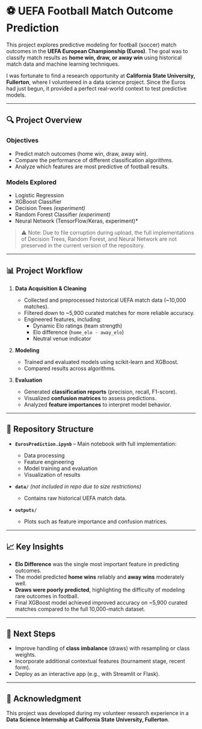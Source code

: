 # ⚽ UEFA Football Match Outcome Prediction  

This project explores predictive modeling for football (soccer) match outcomes in the **UEFA European Championship (Euros)**. The goal was to classify match results as **home win, draw, or away win** using historical match data and machine learning techniques.  

I was fortunate to find a research opportunity at **California State University, Fullerton**, where I volunteered in a data science project. Since the Euros had just begun, it provided a perfect real-world context to test predictive models.  

---

## 🔍 Project Overview  

### Objectives  
- Predict match outcomes (home win, draw, away win).  
- Compare the performance of different classification algorithms.  
- Analyze which features are most predictive of football results.  

### Models Explored  
- Logistic Regression  
- XGBoost Classifier  
- Decision Trees *(experiment)*  
- Random Forest Classifier *(experiment)*  
- Neural Network (TensorFlow/Keras, experiment)*  

> ⚠️ Note: Due to file corruption during upload, the full implementations of Decision Trees, Random Forest, and Neural Network are not preserved in the current version of the repository.  

---

## 📊 Project Workflow  

1. **Data Acquisition & Cleaning**  
   - Collected and preprocessed historical UEFA match data (~10,000 matches).  
   - Filtered down to ~5,900 curated matches for more reliable accuracy.  
   - Engineered features, including:  
     - Dynamic Elo ratings (team strength)  
     - Elo difference (`home_elo - away_elo`)  
     - Neutral venue indicator  

2. **Modeling**  
   - Trained and evaluated models using scikit-learn and XGBoost.  
   - Compared results across algorithms.  

3. **Evaluation**  
   - Generated **classification reports** (precision, recall, F1-score).  
   - Visualized **confusion matrices** to assess predictions.  
   - Analyzed **feature importances** to interpret model behavior.  

---

## 📂 Repository Structure  

- **`EurosPrediction.ipynb`** – Main notebook with full implementation:  
  - Data processing  
  - Feature engineering  
  - Model training and evaluation  
  - Visualization of results  

- **`data/`** *(not included in repo due to size restrictions)*  
  - Contains raw historical UEFA match data.  

- **`outputs/`**  
  - Plots such as feature importance and confusion matrices.  

---

## 📈 Key Insights  

- **Elo Difference** was the single most important feature in predicting outcomes.  
- The model predicted **home wins** reliably and **away wins** moderately well.  
- **Draws were poorly predicted**, highlighting the difficulty of modeling rare outcomes in football.  
- Final XGBoost model achieved improved accuracy on ~5,900 curated matches compared to the full 10,000-match dataset.  

---

## 🚀 Next Steps  

- Improve handling of **class imbalance** (draws) with resampling or class weights.  
- Incorporate additional contextual features (tournament stage, recent form).  
- Deploy as an interactive app (e.g., with Streamlit or Flask).  

---

## 🏅 Acknowledgment  

This project was developed during my volunteer research experience in a **Data Science Internship at California State University, Fullerton**.  
